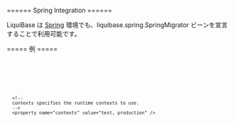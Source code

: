 ====== Spring Integration ======

LiquiBase は [Spring](http://www.springframework.org) 環境でも、liquibase.spring.SpringMigrator ビーンを宣言することで利用可能です。



===== 例 =====

<code xml>
<bean id="liquibase" class="liquibase.integration.spring.SpringLiquibase">
      <property name="dataSource" ref="myDataSource" />
      <property name="changeLog" value="classpath:db-changelog.xml" />

      <!--
      contexts specifies the runtime contexts to use.
      -->
      <property name="contexts" value="test, production" />
 </bean>
</code>

